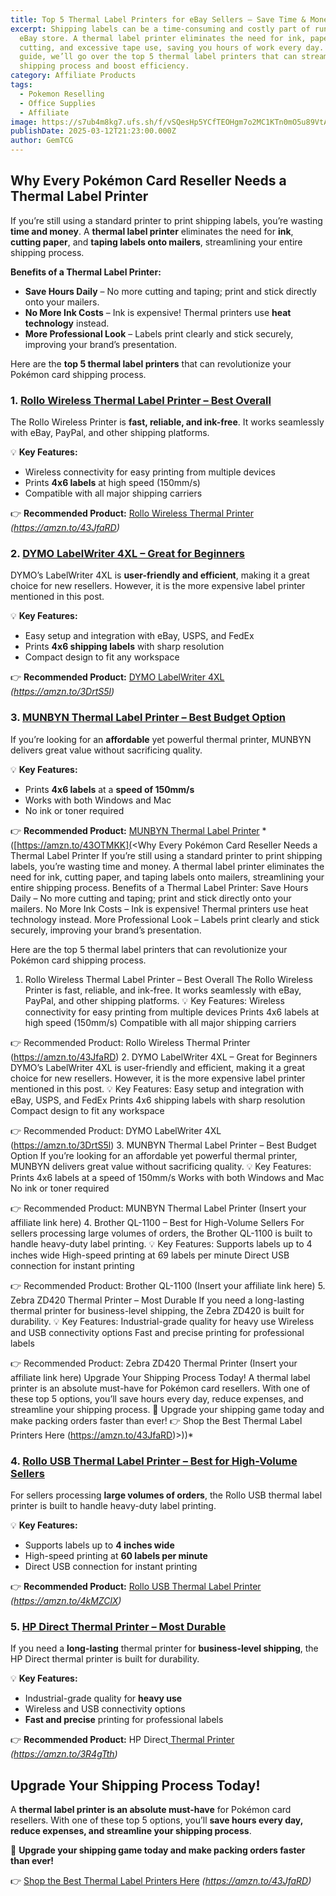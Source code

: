 ```yaml
---
title: Top 5 Thermal Label Printers for eBay Sellers – Save Time & Money on Shipping
excerpt: Shipping labels can be a time-consuming and costly part of running an
  eBay store. A thermal label printer eliminates the need for ink, paper
  cutting, and excessive tape use, saving you hours of work every day. In this
  guide, we’ll go over the top 5 thermal label printers that can streamline your
  shipping process and boost efficiency.
category: Affiliate Products
tags:
  - Pokemon Reselling
  - Office Supplies
  - Affiliate
image: https://s7ub4m8kg7.ufs.sh/f/vSQesHp5YCfTEOHgm7o2MC1KTn0mO5u89VtAhxbdea34kivF
publishDate: 2025-03-12T21:23:00.000Z
author: GemTCG
---
```

## Why Every Pokémon Card Reseller Needs a Thermal Label Printer

If you’re still using a standard printer to print shipping labels, you’re wasting **time and money**. A **thermal label printer** eliminates the need for **ink**, **cutting paper**, and **taping labels onto mailers**, streamlining your entire shipping process.

**Benefits of a Thermal Label Printer:**

* **Save Hours Daily** – No more cutting and taping; print and stick directly onto your mailers.
* **No More Ink Costs** – Ink is expensive! Thermal printers use **heat technology** instead.
* **More Professional Look** – Labels print clearly and stick securely, improving your brand’s presentation.

Here are the **top 5 thermal label printers** that can revolutionize your Pokémon card shipping process.

### 1. [**Rollo Wireless Thermal Label Printer** – Best Overall](https://amzn.to/43JfaRD)

The Rollo Wireless Printer is **fast, reliable, and ink-free**. It works seamlessly with eBay, PayPal, and other shipping platforms.

💡 **Key Features:**

* Wireless connectivity for easy printing from multiple devices
* Prints **4x6 labels** at high speed (150mm/s)
* Compatible with all major shipping carriers

👉 **Recommended Product:** [Rollo Wireless Thermal Printer](https://chatgpt.com/c/67d2187d-dd70-8003-8727-2d9de480f68a#) *(https://amzn.to/43JfaRD)*

### 2. [**DYMO LabelWriter 4XL** – Great for Beginners](https://amzn.to/3DrtS5l)

DYMO’s LabelWriter 4XL is **user-friendly and efficient**, making it a great choice for new resellers. However, it is the more expensive label printer mentioned in this post. 

💡 **Key Features:**

* Easy setup and integration with eBay, USPS, and FedEx
* Prints **4x6 shipping labels** with sharp resolution
* Compact design to fit any workspace

👉 **Recommended Product:** [DYMO LabelWriter 4XL](https://chatgpt.com/c/67d2187d-dd70-8003-8727-2d9de480f68a#) *(https://amzn.to/3DrtS5l)*

### 3. [**MUNBYN Thermal Label Printer** – Best Budget Option](https://amzn.to/43OTMKK)

If you’re looking for an **affordable** yet powerful thermal printer, MUNBYN delivers great value without sacrificing quality.

💡 **Key Features:**

* Prints **4x6 labels** at a **speed of 150mm/s**
* Works with both Windows and Mac
* No ink or toner required

👉 **Recommended Product:** [MUNBYN Thermal Label Printer](https://chatgpt.com/c/67d2187d-dd70-8003-8727-2d9de480f68a#) *([https://amzn.to/43OTMKK](<Why Every Pokémon Card Reseller Needs a Thermal Label Printer
If you’re still using a standard printer to print shipping labels, you’re wasting time and money. A thermal label printer eliminates the need for ink, cutting paper, and taping labels onto mailers, streamlining your entire shipping process.
Benefits of a Thermal Label Printer:
Save Hours Daily – No more cutting and taping; print and stick directly onto your mailers.
No More Ink Costs – Ink is expensive! Thermal printers use heat technology instead.
More Professional Look – Labels print clearly and stick securely, improving your brand’s presentation.

Here are the top 5 thermal label printers that can revolutionize your Pokémon card shipping process.
1. Rollo Wireless Thermal Label Printer – Best Overall
The Rollo Wireless Printer is fast, reliable, and ink-free. It works seamlessly with eBay, PayPal, and other shipping platforms.
💡 Key Features:
Wireless connectivity for easy printing from multiple devices
Prints 4x6 labels at high speed (150mm/s)
Compatible with all major shipping carriers

👉 Recommended Product: Rollo Wireless Thermal Printer (https://amzn.to/43JfaRD)
2. DYMO LabelWriter 4XL – Great for Beginners
DYMO’s LabelWriter 4XL is user-friendly and efficient, making it a great choice for new resellers. However, it is the more expensive label printer mentioned in this post. 
💡 Key Features:
Easy setup and integration with eBay, USPS, and FedEx
Prints 4x6 shipping labels with sharp resolution
Compact design to fit any workspace

👉 Recommended Product: DYMO LabelWriter 4XL (https://amzn.to/3DrtS5l)
3. MUNBYN Thermal Label Printer – Best Budget Option
If you’re looking for an affordable yet powerful thermal printer, MUNBYN delivers great value without sacrificing quality.
💡 Key Features:
Prints 4x6 labels at a speed of 150mm/s
Works with both Windows and Mac
No ink or toner required

👉 Recommended Product: MUNBYN Thermal Label Printer (Insert your affiliate link here)
4. Brother QL-1100 – Best for High-Volume Sellers
For sellers processing large volumes of orders, the Brother QL-1100 is built to handle heavy-duty label printing.
💡 Key Features:
Supports labels up to 4 inches wide
High-speed printing at 69 labels per minute
Direct USB connection for instant printing

👉 Recommended Product: Brother QL-1100 (Insert your affiliate link here)
5. Zebra ZD420 Thermal Printer – Most Durable
If you need a long-lasting thermal printer for business-level shipping, the Zebra ZD420 is built for durability.
💡 Key Features:
Industrial-grade quality for heavy use
Wireless and USB connectivity options
Fast and precise printing for professional labels

👉 Recommended Product: Zebra ZD420 Thermal Printer (Insert your affiliate link here)
Upgrade Your Shipping Process Today!
A thermal label printer is an absolute must-have for Pokémon card resellers. With one of these top 5 options, you’ll save hours every day, reduce expenses, and streamline your shipping process.
🚀 Upgrade your shipping game today and make packing orders faster than ever!
👉 Shop the Best Thermal Label Printers Here (https://amzn.to/43JfaRD)>))*

### 4. [**Rollo USB Thermal Label Printer** – Best for High-Volume Sellers](https://amzn.to/4kMZClX)

For sellers processing **large volumes of orders**, the Rollo USB thermal label printer is built to handle heavy-duty label printing.

💡 **Key Features:**

* Supports labels up to **4 inches wide**
* High-speed printing at **60 labels per minute**
* Direct USB connection for instant printing

👉 **Recommended Product:** [Rollo USB Thermal Label Printer](https://chatgpt.com/c/67d2187d-dd70-8003-8727-2d9de480f68a#) *(https://amzn.to/4kMZClX)*

### 5. [**HP Direct Thermal Printer** – Most Durable](https://amzn.to/3R4gTth)

If you need a **long-lasting** thermal printer for **business-level shipping**, the HP Direct thermal printer is built for durability.

💡 **Key Features:**

* Industrial-grade quality for **heavy use**
* Wireless and USB connectivity options
* **Fast and precise** printing for professional labels

👉 **Recommended Product:** HP Direct[ Thermal Printer](https://chatgpt.com/c/67d2187d-dd70-8003-8727-2d9de480f68a#) *(https://amzn.to/3R4gTth)*

## Upgrade Your Shipping Process Today!

A **thermal label printer is an absolute must-have** for Pokémon card resellers. With one of these top 5 options, you’ll **save hours every day, reduce expenses, and streamline your shipping process**.

🚀 **Upgrade your shipping game today and make packing orders faster than ever!**

👉 [Shop the Best Thermal Label Printers Here](https://chatgpt.com/c/67d2187d-dd70-8003-8727-2d9de480f68a#) *(https://amzn.to/43JfaRD)*
